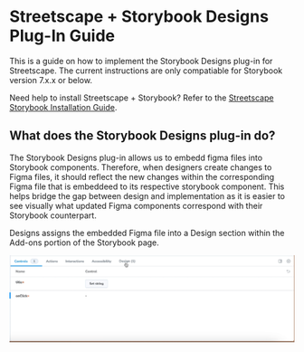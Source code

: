 # Streetscape + Storybook Designs Plug-In Guide

This is a guide on how to implement the Storybook Designs plug-in for Streetscape. The current instructions are only compatiable for Storybook version 7.x.x or below. 

Need help to install Streetscape + Storybook? Refer to the [Streetscape Storybook Installation Guide](https://github.com/NYCPlanning/design/blob/main/streetscape-storybook-installation-guide.md). 

## What does the Storybook Designs plug-in do?
The Storybook Designs plug-in allows us to embedd figma files into Storybook components. Therefore, when designers create changes to Figma files, it should reflect the new changes within the corresponding Figma file that is embeddeed to its respective storybook component. This helps bridge the gap between design and implementation as it is easier to see visually what updated Figma components correspond with their Storybook counterpart. 

Designs assigns the embedded Figma file into a Design section within the Add-ons portion of the Storybook page.

![alt-text](https://github.com/NYCPlanning/design/blob/designs-plugin/assets/designsection.gif)


